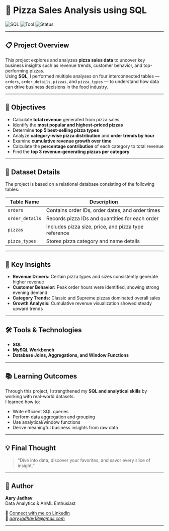 # 🍕 Pizza Sales Analysis using SQL

![SQL](https://img.shields.io/badge/Language-SQL-blue?style=for-the-badge)
![Tool](https://img.shields.io/badge/Tool-MySQL_Workbench-orange?style=for-the-badge)
![Status](https://img.shields.io/badge/Project%20Type-Data%20Analysis-brightgreen?style=for-the-badge)

---

## 📋 Project Overview
This project explores and analyzes **pizza sales data** to uncover key business insights such as revenue trends, customer behavior, and top-performing pizzas.  
Using **SQL**, I performed multiple analyses on four interconnected tables — `orders`, `order_details`, `pizzas`, and `pizza_types` — to understand how data can drive business decisions in the food industry.

---

## 🎯 Objectives
- Calculate **total revenue** generated from pizza sales  
- Identify the **most popular and highest-priced pizzas**  
- Determine **top 5 best-selling pizza types**  
- Analyze **category-wise pizza distribution** and **order trends by hour**  
- Examine **cumulative revenue growth over time**  
- Calculate the **percentage contribution** of each category to total revenue  
- Find the **top 3 revenue-generating pizzas per category**

---

## 🧩 Dataset Details
The project is based on a relational database consisting of the following tables:

| Table Name | Description |
|-------------|--------------|
| `orders` | Contains order IDs, order dates, and order times |
| `order_details` | Records pizza IDs and quantities for each order |
| `pizzas` | Includes pizza size, price, and pizza type reference |
| `pizza_types` | Stores pizza category and name details |

---

## 🧠 Key Insights
- **Revenue Drivers:** Certain pizza types and sizes consistently generate higher revenue  
- **Customer Behavior:** Peak order hours were identified, showing strong evening demand  
- **Category Trends:** Classic and Supreme pizzas dominated overall sales  
- **Growth Analysis:** Cumulative revenue visualization showed steady upward trends  

---

## 🛠️ Tools & Technologies
- **SQL**  
- **MySQL Workbench**  
- **Database Joins, Aggregations, and Window Functions**  

---

## 📚 Learning Outcomes
Through this project, I strengthened my **SQL and analytical skills** by working with real-world datasets.  
I learned how to:
- Write efficient SQL queries  
- Perform data aggregation and grouping  
- Use analytical/window functions  
- Derive meaningful business insights from raw data  

---

## 💡 Final Thought
> “Dive into data, discover your favorites, and savor every slice of insight.”

---

## 📎 Author
**Aary Jadhav**  
Data Analytics & AI/ML Enthusiast  

🔗 [Connect with me on LinkedIn]((https://www.linkedin.com/in/aary-jadhav-700b21236/))  
📧 *aary.jadhav18@gmail.com* 

---

